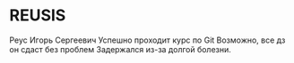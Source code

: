 # REUSIS
Реус Игорь Сергеевич
Успешно проходит курс по Git
Возможно, все дз он сдаст без проблем
Задержался из-за долгой болезни.
